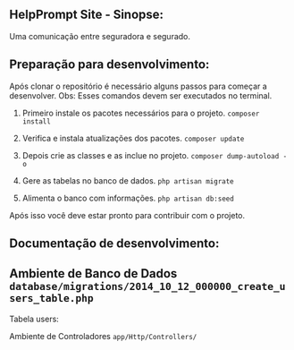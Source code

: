 ## HelpPrompt Site - Sinopse:
Uma comunicação entre seguradora e segurado.

## Preparação para desenvolvimento:
Após clonar o repositório é necessário alguns passos para começar a desenvolver.
Obs: Esses comandos devem ser executados no terminal.

1. Primeiro instale os pacotes necessários para o projeto.
`composer install`

2. Verifica e instala atualizações dos pacotes.
`composer update`

3. Depois crie as classes e as inclue no projeto. 
`composer dump-autoload -o`

4. Gere as tabelas no banco de dados.
`php artisan migrate`

5. Alimenta o banco com informações.
`php artisan db:seed`

Após isso você deve estar pronto para contribuir com o projeto.
## Documentação de desenvolvimento:

## Ambiente de Banco de Dados `database/migrations/2014_10_12_000000_create_users_table.php`
Tabela users:


Ambiente de Controladores `app/Http/Controllers/`



